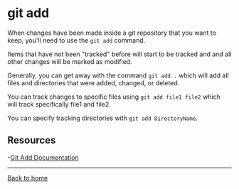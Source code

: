 # git add

When changes have been made inside a git repository that you want to keep, you'll need to use the `git add` command.

Items that have not been "tracked" before will start to be tracked and and all other changes will be marked as modified.

Generally, you can get away with the command `git add .` which will add all files and directories that were added, changed, or deleted.

You can track changes to specific files using `git add file1 file2` which will track specifically file1 and file2.

You can specify tracking directories with `git add DirectoryName`. 

## Resources 

-[Git Add Documentation](https://git-scm.com/docs/git-add)

---

[Back to home](../README.md)
